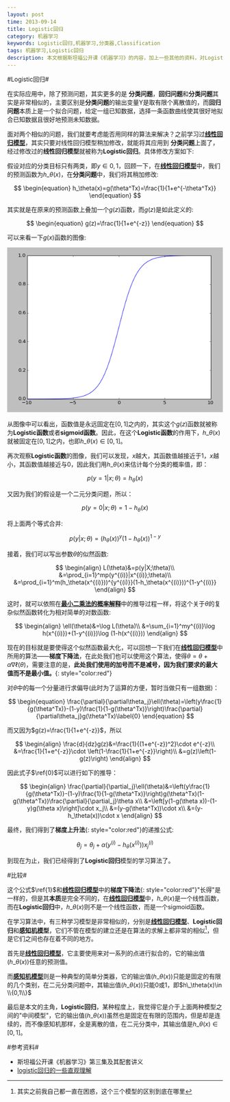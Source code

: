 ```yaml
---
layout: post
time: 2013-09-14
title: Logistic回归
category: 机器学习
keywords: Logistic回归,机器学习,分类器,Classification
tags: 机器学习,Logistic回归
description: 本文根据斯坦福公开课《机器学习》的内容，加上一些其他的资料，对Logistic回归进行了总结和归纳。
---
```


#Logistic回归#

在实际应用中，除了预测问题，其实更多的是 **分类问题**，**回归问题**和**分类问题**其实是非常相似的，主要区别是**分类问题**的输出变量Y是取有限个离散值的，而**回归问题**本质上是一个拟合问题，给定一组已知数据，选择一条函数曲线使其很好地拟合已知数据且很好地预测未知数据。

面对两个相似的问题，我们就要考虑能否用同样的算法来解决？之前学习过[**线性回归模型**](/机器学习/2013/09/05/Gradient-Descent.html "线性回归模型")，其实只要对线性回归模型稍加修改，就能将其应用到 **分类问题**上面了，经过修改过的**线性回归模型**就被称为**Logistic回归**。具体修改方案如下:

假设对应的分类目标只有两类，即$y\in {0,1}$，回顾一下，在[**线性回归模型**](/机器学习/2013/09/05/Gradient-Descent.html "线性回归模型")中，我们的预测函数为$h\_\theta(x)$，在**分类问题**中，我们将其稍加修改:

$$
\begin{equation}
h_\theta(x)=g(\theta^Tx)=\frac{1}{1+e^{-\theta^Tx}}
\end{equation}
$$

其实就是在原来的预测函数上叠加一个$g(z)$函数，而$g(z)$是如此定义的:

$$
\begin{equation}
g(z)=\frac{1}{1+e^{-z}}
\end{equation}
$$

可以来看一下$g(x)$函数的图像:

![logistic函数图像](/assets/image/posts/2013-9-14-Logistic-Regression-1.png)

从图像中可以看出，函数值是永远固定在$[0,1]$之内的，其实这个$g(z)$函数就被称为**Logistic函数**或者**sigmoid函数**。因此，在这个**Logistic函数**的作用下，$h\_\theta(x)$就被固定在$[0,1]$之内，也即$h\_\theta(x)\in [0,1]$。

再次观察**Logistic函数**的图像，我们可以发现，$x$越大，其函数值越接近于$1$，$x$越小，其函数值越接近与$0$，因此我们用$h\_\theta(x)$来估计每个分类的概率值，即：

$$
\begin{equation}
p(y=1|x;\theta)=h_\theta(x)
\end{equation}
$$

又因为我们的假设是一个二元分类问题，所以：

$$
\begin{equation}
p(y=0|x;\theta)=1 - h_\theta(x)
\end{equation}
$$

将上面两个等式合并:

$$
\begin{equation}
p(y|x;\theta) = (h_\theta(x))^y(1-h_\theta(x))^{1-y}
\end{equation}
$$

接着，我们可以写出参数$\theta$的似然函数:

$$
\begin{align}
L(\theta)&=p(y|X;\theta)\\
&=\prod_{i=1}^mp(y^{(i)}|x^{(i)};\theta)\\
&=\prod_{i=1}^m(h_\theta(x^{(i)}))^{y^{(i)}}(1-h_\theta(x^{(i)}))^{1-y^{(i)}}
\end{align}
$$

这时，就可以依照在[**最小二乘法的概率解释**](/机器学习/2013/09/13/Least-Squares-Probabilistic-Interpretation.html "最小二乘法的概率解释")中的推导过程一样，将这个关于$\theta$的复杂似然函数转化为相对简单的对数函数:

$$
\begin{align}
\ell(\theta)&=\log L(\theta)\\
&=\sum_{i=1}^my^{(i)}\log h(x^{(i)})+(1-y^{(i)})\log (1-h(x^{(i)}))
\end{align}
$$

现在的目标就是要使得这个似然函数最大化，可以回想一下我们在[**线性回归模型**](/机器学习/2013/09/05/Gradient-Descent.html "线性回归模型")中所用的算法——**梯度下降法**，在此处我们也可以使用这个算法，使得$\theta = \theta+\alpha\nabla\ell(\theta)$，需要注意的是，**此处我们使用的加号而不是减号，因为我们要求的最大值而不是最小值。**{: style="color:red"}

对$\theta$中的每一个分量进行求偏导(此时为了运算的方便，暂时当做只有一组数据)：

$$
\begin{equation}
\frac{\partial}{\partial\theta_j}\ell(\theta)=\left(y\frac{1}{g(\theta^Tx)}-(1-y)\frac{1}{1-g(\theta^Tx)}\right)\frac{\partial}{\partial\theta_j}g(\theta^Tx)\label{0}
\end{equation}
$$

而又因为$g(z)=\frac{1}{1+e^{-z}}$，所以

$$
\begin{align}
\frac{d}{dz}g(z)&=\frac{1}{(1+e^{-z})^2}\cdot e^{-z}\\
&=\frac{1}{1+e^{-z}}\cdot \left(1-\frac{1}{1+e^{-z}}\right)\\
&=g(z)\left(1-g(z)\right)
\end{align}
$$

因此式子$\ref{0}$可以进行如下的推导：

$$
\begin{align}
\frac{\partial}{\partial_j}\ell(\theta)&=\left(y\frac{1}{g(\theta^Tx)}-(1-y)\frac{1}{1-g(\theta^Tx)}\right)g(\theta^Tx)(1-g(\theta^Tx))\frac{\partial}{\partial_j}\theta x\\
&=\left[y(1-g(\theta x))-(1-y)g(\theta x)\right]\cdot x_j\\
&=(y-g(\theta^Tx))\cdot x\\
&=(y-h_\theta(x))\cdot x
\end{align}
$$

最终，我们得到了**梯度上升法**{: style="color:red"}的递推公式:


$$
\begin{equation}
\theta_j = \theta_j + \alpha(y^{(i)}-h_\theta(x^{(i)}))x_j^{(i)}\label{1}
\end{equation}
$$

到现在为止，我们已经得到了**Logistic回归**模型的学习算法了。

#比较#

这个公式$\ref{1}$和[**线性回归模型**](/机器学习/2013/09/05/Gradient-Descent.html "线性回归模型")中的**梯度下降法**{: style="color:red"}"长得"是一样的，但是其**本质**是完全不同的，在[**线性回归模型**](/机器学习/2013/09/05/Gradient-Descent.html "线性回归模型")中，$h\_\theta(x)$是一个线性函数，而在**Logistic回归**中，$h\_\theta(x)$则不是一个线性函数，而是一个sigmoid函数。

在学习算法中，有三种学习模型是非常相似的，分别是[**线性回归模型**](/机器学习/2013/09/05/Gradient-Descent.html "线性回归模型")、**Logistic回归**和[**感知机模型**](/统计学习/2013/03/02/Statical-Learning-Perceptron.html "感知机模型")，它们不管在模型的建立还是在算法的求解上都非常的相似[^1]，但是它们之间也存在着不同的地方。

首先是[**线性回归模型**](/机器学习/2013/09/05/Gradient-Descent.html "线性回归模型")，它主要使用来对一系列的点进行拟合的，它的输出值($h\_\theta(x)$)任意的预测值。

而[**感知机模型**](/统计学习/2013/03/02/Statical-Learning-Perceptron.html "感知机模型")则是一种典型的简单分类器，它的输出值($h\_\theta(x)$)只能是固定的有限的几个类别，在二元分类问题中，其输出值($h\_\theta(x)$)只能0或1，即$h\_\theta(x)\in \\{0,1\\}$

最后是本文的主角，**Logistic回归**，某种程度上，我觉得它是介于上面两种模型之间的"中间模型"，它的输出值($h\_\theta(x)$)虽然也是固定在有限的范围内，但是却是连续的，而不像感知机那样，全是离散的值，在二元分类中，其输出值是$h\_\theta(x)\in [0,1]$。

[^1]: 其实之前我自己都一直在困惑，这个三个模型的区别到底在哪里


#参考资料#

- 斯坦福公开课《机器学习》第三集及其配套讲义
- [logistic回归的一些直观理解](http://chen.yi.bo.blog.163.com/blog/static/150621109201010301321654/)
